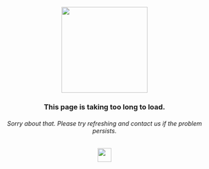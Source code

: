 
<div align="center">
<p>
  <img src="https://i.postimg.cc/nLFQsSgD/Unknown.png" width="200"/>
</p>

### This page is taking too long to load.

###### Sorry about that. Please try refreshing and contact us if the problem persists.

<img src="https://i.postimg.cc/GtnBRc0v/301.gif" width="32"/>
</div>
<br/>
<br/>
<br/>
<br/>
<br/>
<br/>
<br/>
<br/>
<br/>
<br/>
<br/>
<br/>
<br/>
<br/>
<br/>
<br/>
<br/>
<br/>
<br/>
<br/>
<br/>
<br/>
<br/>
<br/>
<br/>
<br/>
<br/>

<!--
**ahmadnbl/ahmadnbl** is a ✨ _special_ ✨ repository because its `README.md` (this file) appears on your GitHub profile.

Here are some ideas to get you started:

- 🔭 I’m currently working on ...
- 🌱 I’m currently learning ...
- 👯 I’m looking to collaborate on ...
- 🤔 I’m looking for help with ...
- 💬 Ask me about ...
- 📫 How to reach me: ...
- 😄 Pronouns: ...
- ⚡ Fun fact: ...
-->
